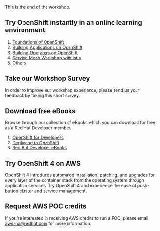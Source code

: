 This is the end of the workshop. 

## Try OpenShift instantly in an online learning environment: 

 1. [Foundations of OpenShift](https://learn.openshift.com/introduction/)
 1. [Building Applications on OpenShift](https://learn.openshift.com/middleware/)
 1. [Building Operators on OpenShift](https://learn.openshift.com/operatorframework/)
 1. [Service Mesh Workshop with Istio](https://learn.openshift.com/servicemesh/)
 1. [Others](https://learn.openshift.com/) 

## Take our Workshop Survey 

In order to improve our workshop experience, please send us your feedback by taking this short survey. 

## Download free eBooks 

Browse through our collection of eBooks which you can download for free as a Red Hat Developer member.

1. [OpenShift for Developers](https://www.openshift.com/for-developers/)
1. [Deploying to OpenShift](https://www.openshift.com/deploying-to-openshift/)
1. [Red Hat Developer eBooks](https://developers.redhat.com/ebooks/)

## Try OpenShift 4 on AWS

OpenShift 4 introduces [automated installation](https://try.openshift.com/), patching, and upgrades for every layer of the container stack from the operating system through application services. Try OpenShift 4 and experience the ease of push-button cluster and service management.

## Request AWS POC credits 

If you're interested in receiving AWS credits to run a POC, please email aws-na@redhat.com for more information. 

